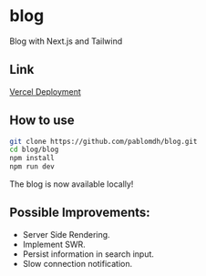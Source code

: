 # blog
Blog with Next.js and Tailwind

## Link
[Vercel Deployment](https://vercel.com/pablomdh/blog-nextjs)

## How to use
```bash
git clone https://github.com/pablomdh/blog.git
cd blog/blog
npm install
npm run dev
```
The blog is now available locally!


## Possible Improvements:
- Server Side Rendering.
- Implement SWR.
- Persist information in search input.
- Slow connection notification.
